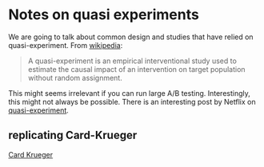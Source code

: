 
# Notes on quasi experiments

We are going to talk about common design and studies that have relied on quasi-experiment. From [wikipedia](https://en.wikipedia.org/wiki/Quasi-experiment):

> A quasi-experiment is an empirical interventional study used to estimate the causal impact of an intervention on target population without random assignment.

This might seems irrelevant if you can run large A/B testing. Interestingly, this might not always be possible. There is an interesting post by Netflix on [quasi-experiment](https://netflixtechblog.com/quasi-experimentation-at-netflix-566b57d2e362).



## replicating Card-Krueger

[Card Krueger](https://towardsdatascience.com/how-gene-expression-related-to-leukemia-type-using-pca-and-hierarchical-clustering-c8561303853a)

